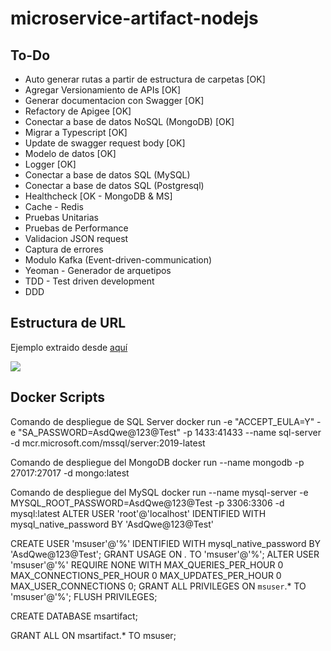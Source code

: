 # microservice-artifact-nodejs

## To-Do
* Auto generar rutas a partir de estructura de carpetas [OK]
* Agregar Versionamiento de APIs [OK]
* Generar documentacion con Swagger [OK]
* Refactory de Apigee [OK]
* Conectar a base de datos NoSQL (MongoDB) [OK]
* Migrar a Typescript [OK]
* Update de swagger request body [OK]
* Modelo de datos [OK]
* Logger [OK]
* Conectar a base de datos SQL (MySQL)
* Conectar a base de datos SQL (Postgresql)
* Healthcheck [OK - MongoDB & MS]
* Cache - Redis
* Pruebas Unitarias
* Pruebas de Performance
* Validacion JSON request
* Captura de errores
* Modulo Kafka (Event-driven-communication)
* Yeoman - Generador de arquetipos
* TDD - Test driven development
* DDD


## Estructura de URL
Ejemplo extraido desde [aquí](https://www.sqlitetutorial.net/sqlite-sample-database/)

![](https://cdn.sqlitetutorial.net/wp-content/uploads/2015/11/sqlite-sample-database-color.jpg)

## Docker Scripts
Comando de despliegue de SQL Server
docker run -e "ACCEPT_EULA=Y" -e "SA_PASSWORD=AsdQwe@123@Test" -p 1433:41433 --name sql-server -d mcr.microsoft.com/mssql/server:2019-latest

Comando de despliegue del MongoDB
docker run --name mongodb -p 27017:27017 -d mongo:latest

Comando de despliegue del MySQL
docker run --name mysql-server -e MYSQL_ROOT_PASSWORD=AsdQwe@123@Test -p 3306:3306 -d mysql:latest
ALTER USER 'root'@'localhost' IDENTIFIED WITH mysql_native_password BY 'AsdQwe@123@Test'

CREATE USER 'msuser'@'%' IDENTIFIED WITH mysql_native_password BY 'AsdQwe@123@Test';
GRANT USAGE ON *.* TO 'msuser'@'%';
ALTER USER 'msuser'@'%' REQUIRE NONE WITH MAX_QUERIES_PER_HOUR 0 MAX_CONNECTIONS_PER_HOUR 0 MAX_UPDATES_PER_HOUR 0 MAX_USER_CONNECTIONS 0;
GRANT ALL PRIVILEGES ON `msuser`.* TO 'msuser'@'%';
FLUSH PRIVILEGES;

CREATE DATABASE msartifact;

GRANT ALL 
ON msartifact.* 
TO msuser;